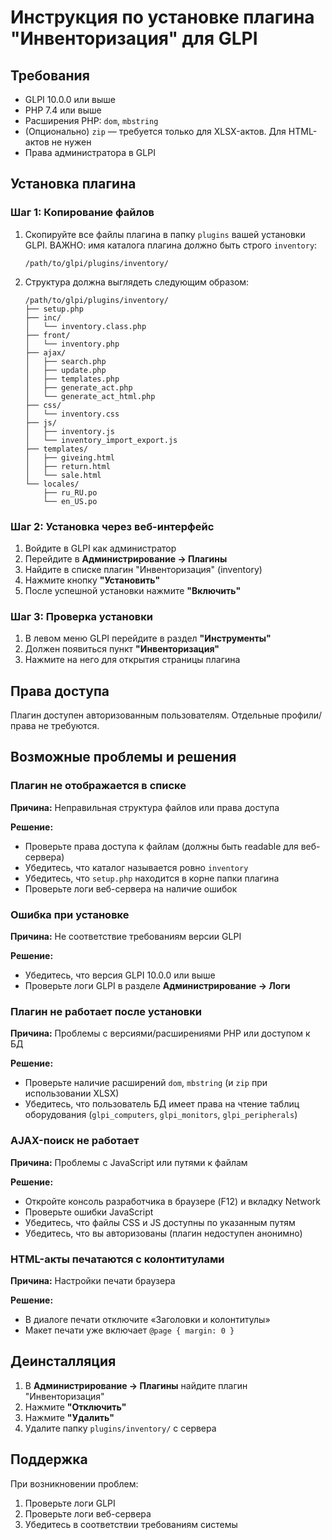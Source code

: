 # Инструкция по установке плагина "Инвенторизация" для GLPI

## Требования

- GLPI 10.0.0 или выше
- PHP 7.4 или выше
- Расширения PHP: `dom`, `mbstring`
- (Опционально) `zip` — требуется только для XLSX-актов. Для HTML-актов не нужен
- Права администратора в GLPI

## Установка плагина

### Шаг 1: Копирование файлов

1. Скопируйте все файлы плагина в папку `plugins` вашей установки GLPI. ВАЖНО: имя каталога плагина должно быть строго `inventory`:
   ```
   /path/to/glpi/plugins/inventory/
   ```

2. Структура должна выглядеть следующим образом:
   ```
   /path/to/glpi/plugins/inventory/
   ├── setup.php
   ├── inc/
   │   └── inventory.class.php
   ├── front/
   │   └── inventory.php
   ├── ajax/
   │   ├── search.php
   │   ├── update.php
   │   ├── templates.php
   │   ├── generate_act.php
   │   └── generate_act_html.php
   ├── css/
   │   └── inventory.css
   ├── js/
   │   ├── inventory.js
   │   └── inventory_import_export.js
   ├── templates/
   │   ├── giveing.html
   │   ├── return.html
   │   └── sale.html
   └── locales/
       ├── ru_RU.po
       └── en_US.po
   ```

### Шаг 2: Установка через веб-интерфейс

1. Войдите в GLPI как администратор
2. Перейдите в **Администрирование → Плагины**
3. Найдите в списке плагин "Инвенторизация" (inventory)
4. Нажмите кнопку **"Установить"**
5. После успешной установки нажмите **"Включить"**

### Шаг 3: Проверка установки

1. В левом меню GLPI перейдите в раздел **"Инструменты"**
2. Должен появиться пункт **"Инвенторизация"**
3. Нажмите на него для открытия страницы плагина

## Права доступа

Плагин доступен авторизованным пользователям. Отдельные профили/права не требуются.

## Возможные проблемы и решения

### Плагин не отображается в списке

**Причина:** Неправильная структура файлов или права доступа

**Решение:**
- Проверьте права доступа к файлам (должны быть readable для веб-сервера)
- Убедитесь, что каталог называется ровно `inventory`
- Убедитесь, что `setup.php` находится в корне папки плагина
- Проверьте логи веб-сервера на наличие ошибок

### Ошибка при установке

**Причина:** Не соответствие требованиям версии GLPI

**Решение:**
- Убедитесь, что версия GLPI 10.0.0 или выше
- Проверьте логи GLPI в разделе **Администрирование → Логи**

### Плагин не работает после установки

**Причина:** Проблемы с версиями/расширениями PHP или доступом к БД

**Решение:**
- Проверьте наличие расширений `dom`, `mbstring` (и `zip` при использовании XLSX)
- Убедитесь, что пользователь БД имеет права на чтение таблиц оборудования (`glpi_computers`, `glpi_monitors`, `glpi_peripherals`)

### AJAX-поиск не работает

**Причина:** Проблемы с JavaScript или путями к файлам

**Решение:**
- Откройте консоль разработчика в браузере (F12) и вкладку Network
- Проверьте ошибки JavaScript
- Убедитесь, что файлы CSS и JS доступны по указанным путям
- Убедитесь, что вы авторизованы (плагин недоступен анонимно)

### HTML-акты печатаются с колонтитулами

**Причина:** Настройки печати браузера

**Решение:**
- В диалоге печати отключите «Заголовки и колонтитулы»
- Макет печати уже включает `@page { margin: 0 }`

## Деинсталляция

1. В **Администрирование → Плагины** найдите плагин "Инвенторизация"
2. Нажмите **"Отключить"**
3. Нажмите **"Удалить"**
4. Удалите папку `plugins/inventory/` с сервера

## Поддержка

При возникновении проблем:
1. Проверьте логи GLPI
2. Проверьте логи веб-сервера
3. Убедитесь в соответствии требованиям системы
